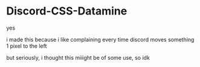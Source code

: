 # Discord-CSS-Datamine
yes

i made this because i like complaining every time discord moves something 1 pixel to the left

but seriously, i thought this miiight be of some use, so idk
